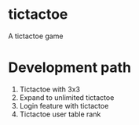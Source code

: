 # tictactoe

A tictactoe game

# Development path
1. Tictactoe with 3x3
2. Expand to unlimited tictactoe
3. Login feature with tictactoe
4. Tictactoe user table rank